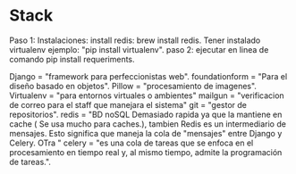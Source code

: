 <h1>Stack</h1>
<p>
	Paso 1:
		Instalaciones:
			install redis: brew install redis.
			Tener instalado virtualenv ejemplo: "pip install virtualenv".
	paso 2: ejecutar en linea de comando pip install requeriments.

</p>
<p>
	Django = "framework para perfeccionistas web".
	foundationform = "Para el diseño basado en objetos".
	Pillow = "procesamiento de imagenes".
	Virtualenv = "para entornos virtuales o ambientes"
	mailgun = "verificacion de correo para el staff que manejara el sistema"
	git = "gestor de repositorios".
	redis = "BD noSQL Demasiado rapida ya que la mantiene en cache ( Se usa mucho para caches.), tambien Redis es un intermediario de mensajes. Esto significa que maneja la cola de "mensajes" entre Django y Celery. OTra  "
	celery = "es una cola de tareas que se enfoca en el procesamiento en tiempo real y, al mismo tiempo, admite la programación de tareas.".

</p>